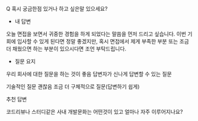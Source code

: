 Q 혹시 궁금한점 있거나 하고 싶은말 있으세요?

- 내 답변

오늘 면접을 보면서 귀중한 경험을 하게 되었다는 말씀을 먼저 드리고 싶습니다. 이번 기회에 입사할 수 있게 된다면 정말 좋겠지만, 혹시 면접에서 제게 부족한 부분 또는 조금 더 채웠으면 하는 부분이 있으시다면 조언 부탁드립니다.

- 질문 요지

우리 회사에 대한 질문을 하는 것이 좋음
답변자가 신나게 답변할 수 있는 질문

기술적인 질문 괜찮음
조금 더 구체적으로 질문(답변하기 쉽게)

추천 답변

코드리뷰나 스터디같은 사내 개발문화는 어떤것이 있고 얼마나 자주 이루어지나요?
